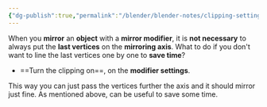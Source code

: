 ```yaml
---
{"dg-publish":true,"permalink":"/blender/blender-notes/clipping-settings-on-mirror-modifier/","noteIcon":""}
---
```


When you **mirror** an **object** with a **mirror modifier**, it is **not necessary** to always put the **last vertices** on the **mirroring axis**. What to do if you don't want to line the last vertices one by one to **save time**?
- ==Turn the clipping on==, on the **modifier settings**.

This way you can just pass the vertices further the axis and it should mirror just fine. As mentioned above, can be useful to save some time. 